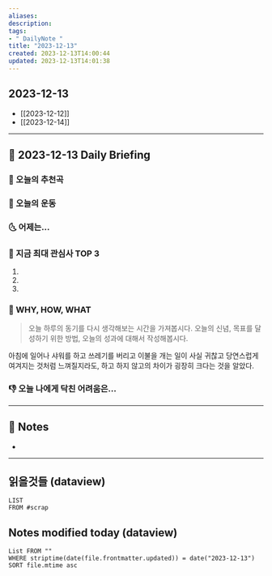 ```yaml
---
aliases: 
description:
tags:
- " DailyNote "
title: "2023-12-13"
created: 2023-12-13T14:00:44
updated: 2023-12-13T14:01:38
---
```


## 2023-12-13

- [[2023-12-12]] 
- [[2023-12-14]]

---

## 📅 2023-12-13 Daily Briefing

### 🎵 오늘의 추천곡

### 🏃 오늘의 운동

### 🌜 어제는...

### 🧠 지금 최대 관심사 TOP 3

1. 
2. 
3. 

### 🚀 WHY, HOW, WHAT

> 오늘 하루의 동기를 다시 생각해보는 시간을 가져봅시다. 오늘의 신념, 목표를 달성하기 위한 방법, 오늘의 성과에 대해서 작성해봅시다.

아침에 일어나 샤워를 하고 쓰레기를 버리고 이불을 개는 일이 사실 귀찮고 당연스럽게 여겨지는 것처럼 느껴질지라도, 하고 하지 않고의 차이가 굉장히 크다는 것을 알았다.

### 👎 오늘 나에게 닥친 어려움은...

---

## 📝 Notes

- 

---

## 읽을것들 (dataview)

```dataview
LIST
FROM #scrap
```

## Notes modified today (dataview)

```dataview
List FROM "" 
WHERE striptime(date(file.frontmatter.updated)) = date("2023-12-13") 
SORT file.mtime asc
```
